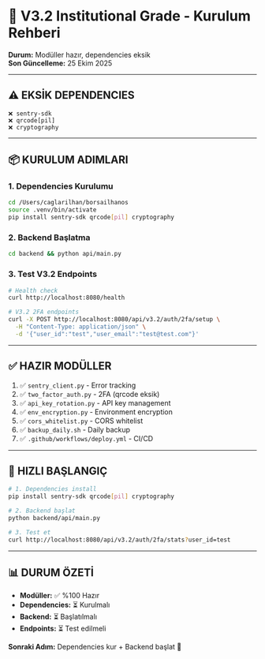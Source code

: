 # 🚀 V3.2 Institutional Grade - Kurulum Rehberi

**Durum:** Modüller hazır, dependencies eksik  
**Son Güncelleme:** 25 Ekim 2025

---

## ⚠️ **EKSİK DEPENDENCIES**

```
❌ sentry-sdk
❌ qrcode[pil]
❌ cryptography
```

---

## 📦 **KURULUM ADIMLARI**

### 1. **Dependencies Kurulumu**
```bash
cd /Users/caglarilhan/borsailhanos
source .venv/bin/activate
pip install sentry-sdk qrcode[pil] cryptography
```

### 2. **Backend Başlatma**
```bash
cd backend && python api/main.py
```

### 3. **Test V3.2 Endpoints**
```bash
# Health check
curl http://localhost:8080/health

# V3.2 2FA endpoints
curl -X POST http://localhost:8080/api/v3.2/auth/2fa/setup \
  -H "Content-Type: application/json" \
  -d '{"user_id":"test","user_email":"test@test.com"}'
```

---

## ✅ **HAZIR MODÜLLER**

1. ✅ `sentry_client.py` - Error tracking
2. ✅ `two_factor_auth.py` - 2FA (qrcode eksik)
3. ✅ `api_key_rotation.py` - API key management
4. ✅ `env_encryption.py` - Environment encryption
5. ✅ `cors_whitelist.py` - CORS whitelist
6. ✅ `backup_daily.sh` - Daily backup
7. ✅ `.github/workflows/deploy.yml` - CI/CD

---

## 🎯 **HIZLI BAŞLANGIÇ**

```bash
# 1. Dependencies install
pip install sentry-sdk qrcode[pil] cryptography

# 2. Backend başlat
python backend/api/main.py

# 3. Test et
curl http://localhost:8080/api/v3.2/auth/2fa/stats?user_id=test
```

---

## 📊 **DURUM ÖZETİ**

- **Modüller:** ✅ %100 Hazır
- **Dependencies:** ⏳ Kurulmalı
- **Backend:** ⏳ Başlatılmalı
- **Endpoints:** ⏳ Test edilmeli

**Sonraki Adım:** Dependencies kur + Backend başlat 🚀

